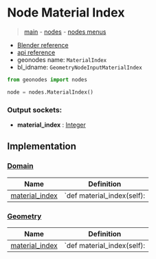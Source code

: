 # Node Material Index

> [main](../structure.md) - [nodes](nodes.md) - [nodes menus](nodes_menus.md)

- [Blender reference](https://docs.blender.org/manual/en/latest/modeling/geometry_nodes/material/material_index.html)
- [api reference](https://docs.blender.org/api/current/bpy.types.GeometryNodeInputMaterialIndex.html)
- geonodes name: `MaterialIndex`
- bl_idname: `GeometryNodeInputMaterialIndex`

```python
from geonodes import nodes

node = nodes.MaterialIndex()
```

### Output sockets:

- **material_index** : [Integer](Integer.md)

## Implementation

### [Domain](Domain.md)

| Name | Definition |
|------|------------|
 | [material_index](Domain.md#material_index-property) | `def material_index(self): |

### [Geometry](Geometry.md)

| Name | Definition |
|------|------------|
 | [material_index](Geometry.md#material_index-property) | `def material_index(self): |

